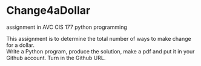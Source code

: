 # Change4aDollar
assignment in AVC CIS 177 python programming


This assignment is to determine the total number of ways to make change for a dollar.  
Write a Python program, produce the solution, make a pdf and put it in your Github account.
Turn in the Github URL.
